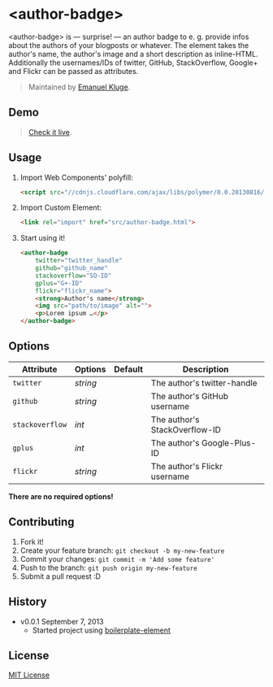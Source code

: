 &lt;author-badge&gt;
====================

&lt;author-badge&gt; is — surprise! — an author badge to e. g. provide infos about the authors of your blogposts or whatever. The element takes the author's name, the author's image and a short description as inline-HTML. Additionally the usernames/IDs of twitter, GitHub, StackOverflow, Google+ and Flickr can be passed as attributes.

> Maintained by [Emanuel Kluge](https://github.com/herschel666).

## Demo

> [Check it live](http://herschel666.github.io/author-badge).

## Usage

1. Import Web Components' polyfill:

	```html
	<script src="//cdnjs.cloudflare.com/ajax/libs/polymer/0.0.20130816/polymer.min.js"></script>
	```	

2. Import Custom Element:

	```html
	<link rel="import" href="src/author-badge.html">
	```

3. Start using it!

	```html
	<author-badge
		twitter="twitter_handle"
		github="github_name"
		stackoverflow="SO-ID"
		gplus="G+-ID"
		flickr="flickr_name">
		<strong>Author's name</strong>
		<img src="path/to/image" alt="">
		<p>Lorem ipsum …</p>
	</author-badge>
	```

## Options

Attribute         | Options                   | Default             | Description
---               | ---                       | ---                 | ---
`twitter`         | *string*                  |                     | The author's twitter-handle
`github`          | *string* 	               |                     | The author's GitHub username
`stackoverflow`   | *int*                     |                     | The author's StackOverflow-ID
`gplus`           | *int*                     |                     | The author's Google-Plus-ID
`flickr`          | *string* 	               |                     | The author's Flickr username

**There are no required options!**

## Contributing

1. Fork it!
2. Create your feature branch: `git checkout -b my-new-feature`
3. Commit your changes: `git commit -m 'Add some feature'`
4. Push to the branch: `git push origin my-new-feature`
5. Submit a pull request :D

## History

* v0.0.1 September 7, 2013
	* Started project using [boilerplate-element](https://github.com/customelements/boilerplate-element)

## License

[MIT License](http://opensource.org/licenses/MIT)